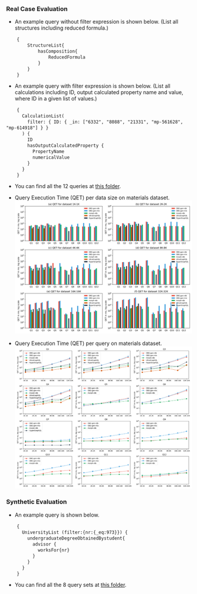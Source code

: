 

### Real Case Evaluation

* An example query without filter expression is shown below. (List all structures including reduced formula.)
```
    {
        StructureList{
            hasComposition{
                ReducedFormula
            }
        }
    }
```

* An example query with filter expression is shown below. (List all calculations including ID, output calculated property name and value, where ID in a given list of values.)
``` 
    {
      CalculationList(
        filter: { ID: { _in: ["6332", "8088", "21331", "mp-561628", "mp-614918"] } }
      ) {
        ID
        hasOutputCalculatedProperty {
          PropertyName
          numericalValue
        }
      }
    }
```

* You can find all the 12 queries at [this folder](./materials_design_domain/OBG-gen).

* Query Execution Time (QET) per data size on materials dataset.
![entities](../figures/evaluation-md-QETs-per-dataset.png "per-dataset")
* Query Execution Time (QET) per query on materials dataset.
![entities](../figures/evaluation-md-QETs-per-query.png "The framework of OBG-gen")

### Synthetic Evaluation

* An example query is shown below.
```
    { 
      UniversityList (filter:{nr:{_eq:973}}) { 
        undergraduateDegreeObtainedBystudent{ 
          advisor { 
            worksFor{nr} 
          } 
        } 
      } 
    } 
```
* You can find all the 8 query sets at [this folder](./university_domain_LinGBM).
